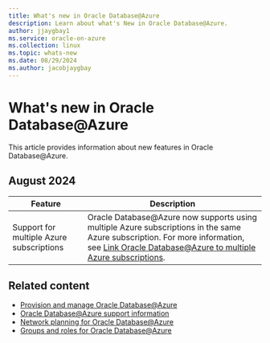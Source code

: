 ```yaml
---
title: What's new in Oracle Database@Azure
description: Learn about what's New in Oracle Database@Azure.
author: jjaygbay1
ms.service: oracle-on-azure
ms.collection: linux
ms.topic: whats-new
ms.date: 08/29/2024
ms.author: jacobjaygbay
---
```


# What's new in Oracle Database@Azure

This article provides information about new features in Oracle Database@Azure.

## August 2024

| Feature | Description |
|---------|-------------|
| Support for multiple Azure subscriptions | Oracle Database@Azure now supports using multiple Azure subscriptions in the same Azure subscription. For more information, see [Link Oracle Database@Azure to multiple Azure subscriptions](link-oracle-database-multiple-subscription.md). |

## Related content

- [Provision and manage Oracle Database@Azure](provision-oracle-database.md)
- [Oracle Database@Azure support information](oracle-database-support.md)
- [Network planning for Oracle Database@Azure](oracle-database-network-plan.md)
- [Groups and roles for Oracle Database@Azure](oracle-database-groups-roles.md)
